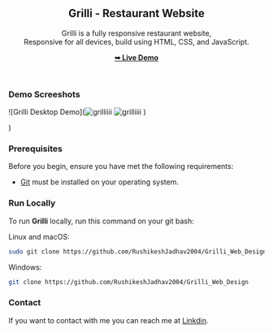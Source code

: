 <div align="center">
  
  

  <br />
  <br />

  <h2 align="center">Grilli - Restaurant Website</h2>

  Grilli is a fully responsive restaurant website, <br />Responsive for all devices, build using HTML, CSS, and JavaScript.

  <a href="https://rushikeshjadhav2004.github.io/Grilli_Web_Design//"><strong>➥ Live Demo</strong></a>

</div>

<br />

### Demo Screeshots

![Grilli Desktop Demo](![grilliiii](https://github.com/user-attachments/assets/25ad7e4d-c94e-4cb8-a0a8-10a3d18db447)
![grilliiii](https://github.com/user-attachments/assets/25ad7e4d-c94e-4cb8-a0a8-10a3d18db447)
)

)

### Prerequisites

Before you begin, ensure you have met the following requirements:

* [Git](https://git-scm.com/downloads "Download Git") must be installed on your operating system.

### Run Locally

To run **Grilli** locally, run this command on your git bash:

Linux and macOS:

```bash
sudo git clone https://github.com/RushikeshJadhav2004/Grilli_Web_Design
```

Windows:

```bash
git clone https://github.com/RushikeshJadhav2004/Grilli_Web_Design
```

### Contact

If you want to contact with me you can reach me at [Linkdin](http://www.linkedin.com/in/rushikeshjadhav2004).


